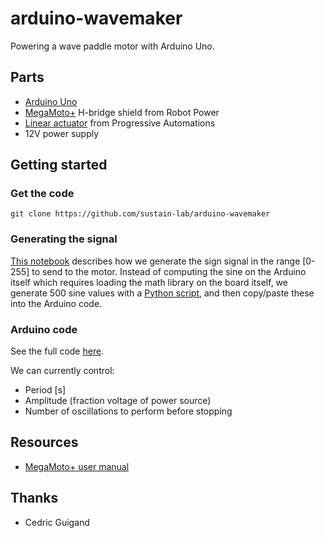 # arduino-wavemaker

Powering a wave paddle motor with Arduino Uno.

## Parts

* [Arduino Uno](https://store.arduino.cc/usa/arduino-uno-rev3)
* [MegaMoto+](http://www.robotpower.com/products/MegaMotoPlus_info.html) H-bridge shield from Robot Power
* [Linear actuator](https://www.progressiveautomations.com/mini-linear-actuator) from Progressive Automations
* 12V power supply

## Getting started

### Get the code

```
git clone https://github.com/sustain-lab/arduino-wavemaker
```

### Generating the signal

[This notebook](https://github.com/sustain-lab/arduino-wavemaker/blob/master/wavemaker_signal.ipynb)
describes how we generate the sign signal in the range [0-255] to send to the motor.
Instead of computing the sine on the Arduino itself which requires loading the math library on the board itself,
we generate 500 sine values with a [Python script](https://github.com/sustain-lab/arduino-wavemaker/blob/master/generate_sine_signal.py), and then copy/paste these into the Arduino code.

### Arduino code

See the full code [here](https://github.com/sustain-lab/arduino-wavemaker/edit/master/wavemaker.ino).

We can currently control:

* Period [s]
* Amplitude (fraction voltage of power source)
* Number of oscillations to perform before stopping

## Resources

* [MegaMoto+ user manual](http://www.robotpower.com/downloads/MegaMoto-user-manual.pdf)

## Thanks

* Cedric Guigand
